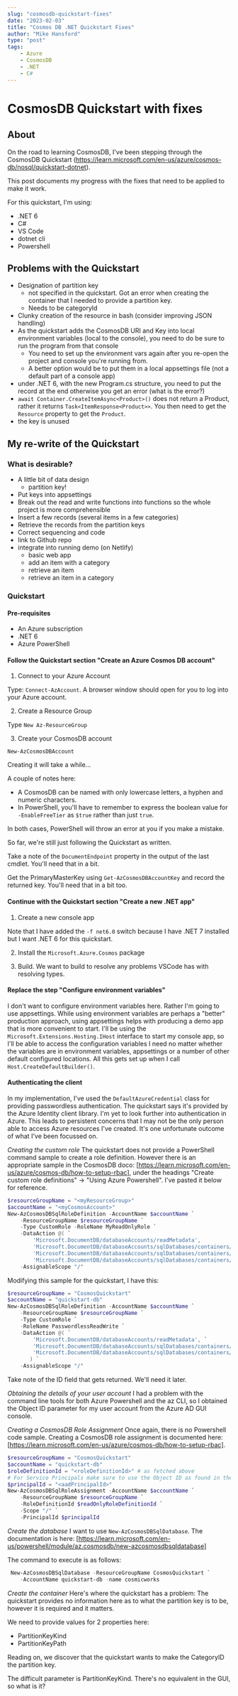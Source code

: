 ```yaml
---
slug: "cosmosdb-quickstart-fixes"
date: "2023-02-03"
title: "Cosmos DB .NET Quickstart Fixes"
author: "Mike Hansford"
type: "post"
tags:
    - Azure
    - CosmosDB
    - .NET
    - C#
---
```

# CosmosDB Quickstart with fixes
## About
On the road to learning CosmosDB, I've been stepping through the CosmosDB Quickstart (https://learn.microsoft.com/en-us/azure/cosmos-db/nosql/quickstart-dotnet).

This post documents my progress with the fixes that need to be applied to make it work.

For this quickstart, I'm using: 
* .NET 6
* C#
* VS Code
* dotnet cli
* Powershell

## Problems with the Quickstart
* Designation of partition key 
    * not specified in the quickstart. Got an error when creating the container that I needed to provide a partition key.
    * Needs to be categoryId
* Clunky creation of the resource in bash (consider improving JSON handling)
* As the quickstart adds the CosmosDB URI and Key into local environment variables (local to the console), you need to do be sure to run the program from that console
    * You need to set up the environment vars again after you re-open the project and console you're running from.
    * A better option would be to put them in a local appsettings file (not a default part of a console app)
* under .NET 6, with the new Program.cs structure, you need to put the record at the end otherwise you get an error (what is the error?)
* ```await Container.CreateItemAsync<Product>()``` does not return a Product, rather it returns ```Task<ItemResponse<Product>>```. You then need to get the ```Resource``` property to get the ```Product```.
* the key is unused

## My re-write of the Quickstart
### What is desirable?
* A little bit of data design
    * partition key!
* Put keys into appsettings
* Break out the read and write functions into functions so the whole project is more comprehensible
* Insert a few records (several items in a few categories)
* Retrieve the records from the partition keys
* Correct sequencing and code
* link to Github repo
* integrate into running demo (on Netlify)
    * basic web app 
    * add an item with a category
    * retrieve an item
    * retrieve an item in a category

### Quickstart
#### Pre-requisites
* An Azure subscription
* .NET 6
* Azure PowerShell

#### Follow the Quickstart section "Create an Azure Cosmos DB account"
1. Connect to your Azure Account

Type: ```Connect-AzAccount```. A browser window should open for you to log into your Azure account.

2. Create a Resource Group

Type ```New Az-ResourceGroup```

3. Create your CosmosDB account 

```New-AzCosmosDBAccount```

Creating it will take a while...

A couple of notes here:
* A CosmosDB can be named with only lowercase letters, a hyphen and numeric characters.
* In PowerShell, you'll have to remember to express the boolean value for ```-EnableFreeTier``` as ```$true``` rather than just ```true```.

In both cases, PowerShell will throw an error at you if you make a mistake. 

So far, we're still just following the Quickstart as written. 

Take a note of the ```DocumentEndpoint``` property in the output of the last cmdlet. You'll need that in a bit.

Get the PrimaryMasterKey using ```Get-AzCosmosDBAccountKey``` and record the returned key. You'll need that in a bit too.

#### Continue with the Quickstart section "Create a new .NET app"
1. Create a new console app

Note that I have added the ```-f net6.0``` switch because I have .NET 7 installed but I want .NET 6 for this quickstart.

2. Install the ```Microsoft.Azure.Cosmos``` package

3. Build. We want to build to resolve any problems VSCode has with resolving types.

#### Replace the step "Configure environment variables"
I don't want to configure environment variables here. Rather I'm going to use appsettings. While using environment variables are perhaps a "better" production approach, using appsettings helps with producing a demo app that is more convenient to start. I'll be using the ```Microsoft.Extensions.Hosting.IHost``` interface to start my console app, so I'll be able to access the configuration variables I need no matter whether the variables are in environment variables, appsettings or a number of other default configured locations. All this gets set up when I call ```Host.CreateDefaultBuilder()```. 

#### Authenticating the client
In my implementation, I've used the ```DefaultAzureCredential``` class for providing passwordless authentication. The quickstart says it's provided by the Azure Identity client library. I'm yet to look further into authentication in Azure. This leads to persistent concerns that I may not be the only person able to access Azure resources I've created. It's one unfortunate outcome of what I've been focussed on.

*Creating the custom role*
The quickstart does not provide a PowerShell command sample to create a role definition. However there is an appropriate sample in the CosmosDB doco: [https://learn.microsoft.com/en-us/azure/cosmos-db/how-to-setup-rbac], under the headings "Create custom role definitions" -> "Using Azure Powershell". I've pasted it below for reference.

```Powershell
$resourceGroupName = "<myResourceGroup>"
$accountName = "<myCosmosAccount>"
New-AzCosmosDBSqlRoleDefinition -AccountName $accountName `
    -ResourceGroupName $resourceGroupName `
    -Type CustomRole -RoleName MyReadOnlyRole `
    -DataAction @( `
        'Microsoft.DocumentDB/databaseAccounts/readMetadata',
        'Microsoft.DocumentDB/databaseAccounts/sqlDatabases/containers/items/read', `
        'Microsoft.DocumentDB/databaseAccounts/sqlDatabases/containers/executeQuery', `
        'Microsoft.DocumentDB/databaseAccounts/sqlDatabases/containers/readChangeFeed') `
    -AssignableScope "/"
```

Modifying this sample for the quickstart, I have this:
```Powershell
$resourceGroupName = "CosmosQuickstart"
$accountName = "quickstart-db"
New-AzCosmosDBSqlRoleDefinition -AccountName $accountName `
    -ResourceGroupName $resourceGroupName `
    -Type CustomRole `
    -RoleName PasswordlessReadWrite `
    -DataAction @( `
        'Microsoft.DocumentDB/databaseAccounts/readMetadata', `
        'Microsoft.DocumentDB/databaseAccounts/sqlDatabases/containers/items/*', `
        'Microsoft.DocumentDB/databaseAccounts/sqlDatabases/containers/*' `
       ) `
    -AssignableScope "/"
```

Take note of the ID field that gets returned. We'll need it later.


*Obtaining the details of your user account*
I had a problem with the command line tools for both Azure Powershell and the az CLI, so I obtained the Object ID parameter for my user account from the Azure AD GUI console.

*Creating a CosmosDB Role Assignment*
Once again, there is no Powershell code sample. Creating a CosmosDB role assignment is documented here: [https://learn.microsoft.com/en-us/azure/cosmos-db/how-to-setup-rbac].
```Powershell
$resourceGroupName = "CosmosQuickstart"
$accountName = "quickstart-db"
$roleDefinitionId = "<roleDefinitionId>" # as fetched above
# For Service Principals make sure to use the Object ID as found in the Enterprise applications section of the Azure Active Directory portal blade.
$principalId = "<aadPrincipalId>"
New-AzCosmosDBSqlRoleAssignment -AccountName $accountName `
    -ResourceGroupName $resourceGroupName `
    -RoleDefinitionId $readOnlyRoleDefinitionId `
    -Scope "/" `
    -PrincipalId $principalId
```

*Create the database*
I want to use ```New-AzCosmosDBSqlDatabase```. The documentation is here: [https://learn.microsoft.com/en-us/powershell/module/az.cosmosdb/new-azcosmosdbsqldatabase]

The command to execute is as follows:
```Powershell
 New-AzCosmosDBSqlDatabase -ResourceGroupName CosmosQuickstart `
    -AccountName quickstart-db -name cosmicworks
```

*Create the container*
Here's where the quickstart has a problem: The quickstart provides no information here as to what the partition key is to be, however it is required and it matters.

We need to provide values for 2 properties here: 
* PartitionKeyKind
* PartitionKeyPath

Reading on, we discover that the quickstart wants to make the CategoryID the partition key.

The difficult parameter is PartitionKeyKind. There's no equivalent in the GUI, so what is it?